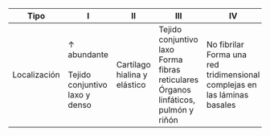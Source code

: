 | Tipo         | I                                                 | II                           | III                                                                                      | IV                                                                           |
| ------------ | ------------------------------------------------- | ---------------------------- | ---------------------------------------------------------------------------------------- | ---------------------------------------------------------------------------- |
| Localización | ↑ abundante<br><br>Tejido conjuntivo laxo y denso | Cartílago hialina y elástico | Tejido conjuntivo laxo<br>Forma fibras reticulares<br>Órganos linfáticos, pulmón y riñón | No fibrilar<br>Forma una red tridimensional complejas en las láminas basales |

